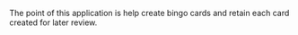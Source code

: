 The point of this application is help create bingo cards and retain each card created for later review. 
